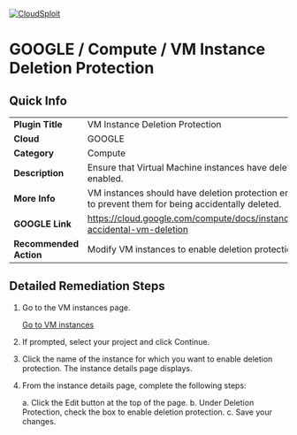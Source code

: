 [![CloudSploit](https://cloudsploit.com/img/logo-new-big-text-100.png "CloudSploit")](https://cloudsploit.com)

# GOOGLE / Compute / VM Instance Deletion Protection

## Quick Info

| | |
|-|-|
| **Plugin Title** | VM Instance Deletion Protection |
| **Cloud** | GOOGLE |
| **Category** | Compute |
| **Description** | Ensure that Virtual Machine instances have deletion protection enabled. |
| **More Info** | VM instances should have deletion protection enabled in order to prevent them for being accidentally deleted. |
| **GOOGLE Link** | https://cloud.google.com/compute/docs/instances/preventing-accidental-vm-deletion |
| **Recommended Action** | Modify VM instances to enable deletion protection |

## Detailed Remediation Steps
1.  Go to the VM instances page.

    [Go to VM instances](https://console.cloud.google.com/compute/instances)

2.  If prompted, select your project and click Continue.

3.  Click the name of the instance for which you want to enable deletion protection. The instance details page displays.

4.  From the instance details page, complete the following steps:

    a.  Click the Edit button at the top of the page.
    b.  Under Deletion Protection, check the box to enable deletion protection.
    c.  Save your changes.